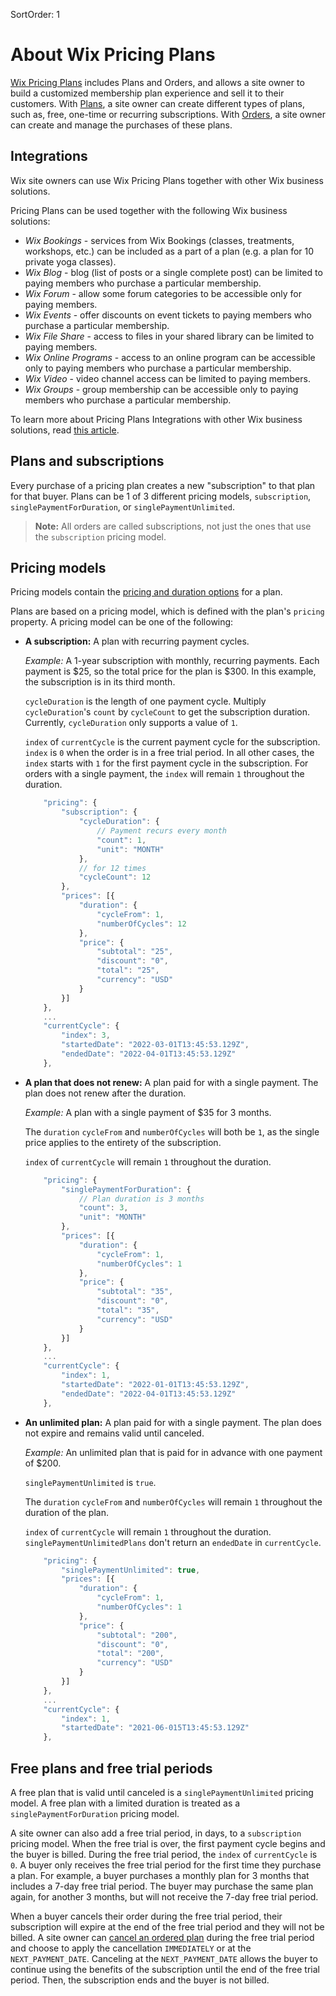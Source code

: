 SortOrder: 1
# About Wix Pricing Plans

[Wix Pricing Plans](https://support.wix.com/en/article/about-pricing-plans) includes Plans and Orders, and allows a site owner to build a customized membership plan experience and sell it to their customers. With [Plans](https://dev.wix.com/api/rest/wix-pricing-plans/pricing-plans/plans), a site owner can create different types of plans, such as, free, one-time or recurring subscriptions. With [Orders](https://dev.wix.com/api/rest/wix-pricing-plans/pricing-plans/orders), a site owner can create and manage the purchases of these plans.

## Integrations

Wix site owners can use Wix Pricing Plans together with other Wix business solutions.

Pricing Plans can be used together with the following Wix business solutions:
- *Wix Bookings* - services from Wix Bookings (classes, treatments, workshops, etc.) can be included as a part of a plan (e.g. a plan for 10 private yoga classes).
- *Wix Blog* - blog (list of posts or a single complete post) can be limited to paying members who purchase a particular membership.
- *Wix Forum* - allow some forum categories to be accessible only for paying members.
- *Wix Events* - offer discounts on event tickets to paying members who purchase a particular membership.
- *Wix File Share* - access to files in your shared library can be limited to paying members.
- *Wix Online Programs* - access to an online program can be accessible only to paying members who purchase a particular membership.
- *Wix Video* - video channel access can be limited to paying members.
- *Wix Groups* - group membership can be accessible only to paying members who purchase a particular membership.

To learn more about Pricing Plans Integrations with other Wix business solutions, read [this article](https://support.wix.com/en/article/about-pricing-plans#connect-wix-bookings-services-to-a-pricing-plan).

## Plans and subscriptions

Every purchase of a pricing plan creates a new "subscription" to that plan for that buyer. Plans can be 1 of 3 different pricing models, `subscription`, `singlePaymentForDuration`, or `singlePaymentUnlimited`.
> **Note:** All orders are called subscriptions, not just the ones that use the `subscription` pricing model.

## Pricing models
Pricing models contain the [pricing and duration options](https://support.wix.com/en/article/pricing-plans-about-pricing-plans#pricing-duration-options) for a plan.

Plans are based on a pricing model, which is defined with the plan's `pricing` property. A pricing model can be one of the following:

+ **A subscription:** A plan with recurring payment cycles.

    *Example:* A 1-year subscription with monthly, recurring payments. Each payment is $25, so the total price for the plan is $300. In this example, the subscription is in its third month.

    `cycleDuration` is the length of one payment cycle. Multiply `cycleDuration`'s `count` by `cycleCount` to get the subscription duration. Currently, `cycleDuration` only supports a value of `1`.

    `index` of `currentCycle` is the current payment cycle for the subscription. `index` is `0` when the order is in a free trial period. In all other cases, the `index` starts with `1` for the first payment cycle in the subscription. For orders with a single payment, the `index` will remain `1` throughout the duration.

    ```javascript
        "pricing": {
            "subscription": {
                "cycleDuration": {
                    // Payment recurs every month
                    "count": 1,
                    "unit": "MONTH"
                },
                // for 12 times
                "cycleCount": 12
            },               
            "prices": [{              
                "duration": {
                    "cycleFrom": 1,
                    "numberOfCycles": 12
                },
                "price": {
                    "subtotal": "25",
                    "discount": "0",
                    "total": "25",
                    "currency": "USD"
                }
            }]
        }, 
        ...
        "currentCycle": {
            "index": 3,
            "startedDate": "2022-03-01T13:45:53.129Z",
            "endedDate": "2022-04-01T13:45:53.129Z"
        },
    ```

+ **A plan that does not renew:** A plan paid for with a single payment. The plan does not renew after the duration.

    *Example:* A plan with a single payment of $35 for 3 months. 

    The `duration` `cycleFrom` and `numberOfCycles` will both be `1`, as the single price applies to the entirety of the subscription.
    
    `index` of `currentCycle` will remain `1` throughout the duration.

    ```javascript
        "pricing": {
            "singlePaymentForDuration": {
                // Plan duration is 3 months
                "count": 3,
                "unit": "MONTH"
            },
            "prices": [{              
                "duration": {
                    "cycleFrom": 1,
                    "numberOfCycles": 1
                },
                "price": {
                    "subtotal": "35",
                    "discount": "0",
                    "total": "35",
                    "currency": "USD"
                }
            }]
        },
        ...
        "currentCycle": {
            "index": 1,
            "startedDate": "2022-01-01T13:45:53.129Z",
            "endedDate": "2022-04-01T13:45:53.129Z"
        },        
    ```

+ **An unlimited plan:** A plan paid for with a single payment. The plan does not expire and remains valid until canceled.

    *Example:* An unlimited plan that is paid for in advance with one payment of $200. 

    `singlePaymentUnlimited` is `true`.
    
    The `duration` `cycleFrom` and `numberOfCycles` will remain `1` throughout the duration of the plan.
    
    `index` of `currentCycle` will remain `1` throughout the duration. `singlePaymentUnlimitedPlans` don't return an `endedDate` in `currentCycle`.

    ```javascript
        "pricing": {
            "singlePaymentUnlimited": true,
            "prices": [{
                "duration": {
                    "cycleFrom": 1,
                    "numberOfCycles": 1
                },                
                "price": {
                    "subtotal": "200",
                    "discount": "0",
                    "total": "200",
                    "currency": "USD"
                }
            }]
        },
        ...
        "currentCycle": {
            "index": 1,
            "startedDate": "2021-06-015T13:45:53.129Z"
        },        
    ```

## Free plans and free trial periods
A free plan that is valid until canceled is a `singlePaymentUnlimited` pricing model. A free plan with a limited duration is treated as a `singlePaymentForDuration` pricing model.

A site owner can also add a free trial period, in days, to a `subscription` pricing model. When the free trial is over, the first payment cycle begins and the buyer is billed. During the free trial period, the `index` of `currentCycle` is `0`. A buyer only receives the free trial period for the first time they purchase a plan. For example, a buyer purchases a monthly plan for 3 months that includes a 7-day free trial period. The buyer may purchase the same plan again, for another 3 months, but will not receive the 7-day free trial period.

When a buyer cancels their order during the free trial period, their subscription will expire at the end of the free trial period and they will not be billed. A site owner can [cancel an ordered plan](https://dev.wix.com/api/rest/wix-pricing-plans/pricing-plans/orders/cancel-order) during the free trial period and choose to apply the cancellation `IMMEDIATELY` or at the `NEXT_PAYMENT_DATE`. Canceling at the `NEXT_PAYMENT_DATE` allows the buyer to continue using the benefits of the subscription until the end of the free trial period. Then, the subscription ends and the buyer is not billed.